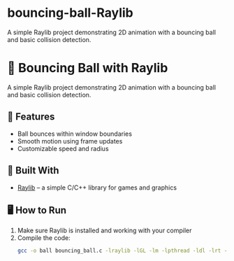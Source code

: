 # bouncing-ball-Raylib
A simple Raylib project demonstrating 2D animation with a bouncing ball and basic collision detection.
# 🏀 Bouncing Ball with Raylib

A simple Raylib project demonstrating 2D animation with a bouncing ball and basic collision detection.

## 🚀 Features
- Ball bounces within window boundaries
- Smooth motion using frame updates
- Customizable speed and radius

## 🧠 Built With
- [Raylib](https://www.raylib.com/) – a simple C/C++ library for games and graphics

## 🖥️ How to Run
1. Make sure Raylib is installed and working with your compiler
2. Compile the code:
   ```bash
   gcc -o ball bouncing_ball.c -lraylib -lGL -lm -lpthread -ldl -lrt -lX11
